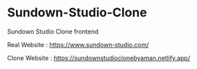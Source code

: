 # Sundown-Studio-Clone
Sundown Studio Clone frontend


Real Website : https://www.sundown-studio.com/

Clone Website : https://sundownstudioclonebyaman.netlify.app/
